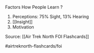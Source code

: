 Factors How People Learn
?
1. Perceptions: 75% Sight, 13% Hearing
2. [[Insight]]
3. Motivation
<!--SR:!2022-10-01,1,210-->

Source: [[Air Trek North FOI Flashcards]]

#airtreknorth-flashcards/foi